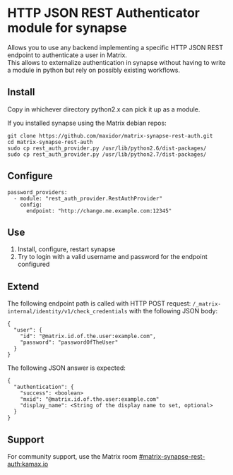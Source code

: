 # HTTP JSON REST Authenticator module for synapse
Allows you to use any backend implementing a specific HTTP JSON REST endpoint to authenticate a user in Matrix.  
This allows to externalize authentication in synapse without having to write a module in python but rely on possibly existing workflows.

## Install
Copy in whichever directory python2.x can pick it up as a module.  

If you installed synapse using the Matrix debian repos:
```
git clone https://github.com/maxidor/matrix-synapse-rest-auth.git
cd matrix-synapse-rest-auth
sudo cp rest_auth_provider.py /usr/lib/python2.6/dist-packages/
sudo cp rest_auth_provider.py /usr/lib/python2.7/dist-packages/
```

## Configure
```
password_providers:
  - module: "rest_auth_provider.RestAuthProvider"
    config:
      endpoint: "http://change.me.example.com:12345"
```

## Use
1. Install, configure, restart synapse
2. Try to login with a valid username and password for the endpoint configured

## Extend
The following endpoint path is called with HTTP POST request: `/_matrix-internal/identity/v1/check_credentials` with the following JSON body:
```
{
  "user": {
    "id": "@matrix.id.of.the.user:example.com",
    "password": "passwordOfTheUser"
  }
}
```

The following JSON answer is expected:
```
{
  "authentication": {
    "success": <boolean>
    "mxid": "@matrix.id.of.the.user:example.com"
    "display_name": <String of the display name to set, optional>
  }
}
```

## Support
For community support, use the Matrix room [#matrix-synapse-rest-auth:kamax.io](https://matrix.to/#/#matrix-synapse-rest-auth:kamax.io)
